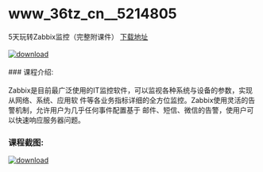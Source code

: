 # www_36tz_cn__5214805
5天玩转Zabbix监控（完整附课件）
[下载地址](http://www.36tz.cn/article/5214805 "下载地址")
<br/></br>[![download](http://36tz.cn/muke_img/2020_08_1-29-300x231.png "下载地址")](http://www.36tz.cn/article/5214805 "下载地址")
<br/></br>### 课程介绍:<br/></br>Zabbix是目前最广泛使用的IT监控软件，可以监视各种系统与设备的参数，实现从网络、系统、应用软 件等各业务指标详细的全方位监控。Zabbix使用灵活的告警机制，允许用户为几乎任何事件配置基于 邮件、短信、微信的告警，使用户可以快速响应服务器问题。

### 课程截图:
[![download](http://36tz.cn/muke_img/2020_08_2-27.png "下载地址")](http://www.36tz.cn/article/5214805 "下载地址")
